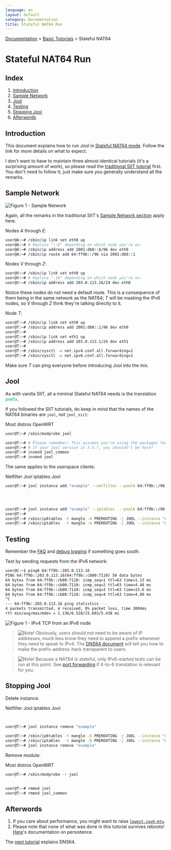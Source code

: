 ```yaml
---
language: en
layout: default
category: Documentation
title: Stateful NAT64 Run
---
```


[Documentation](documentation.html) > [Basic Tutorials](documentation.html#basic-tutorials) > Stateful NAT64

# Stateful NAT64 Run

## Index

1. [Introduction](#introduction)
2. [Sample Network](#sample-network)
3. [Jool](#jool)
4. [Testing](#testing)
5. [Stopping Jool](#stopping-jool)
6. [Afterwords](#afterwords)

## Introduction

This document explains how to run Jool in [Stateful NAT64 mode](intro-xlat.html#stateful-nat64). Follow the link for more details on what to expect.

I don't want to have to maintain three almost identical tutorials (it's a surprising amount of work), so please read the [traditional SIIT tutorial](run-vanilla.html#introduction) first. You don't need to follow it; just make sure you generally understand all the remarks.

## Sample Network

![Figure 1 - Sample Network](../images/network/stateful.svg)

Again, all the remarks in the traditional SIIT's [Sample Network section](run-vanilla.html#sample-network) apply here.

Nodes _A_ through _E_:

```bash
user@A:~# /sbin/ip link set eth0 up
user@A:~# # Replace "::8" depending on which node you're on.
user@A:~# /sbin/ip address add 2001:db8::8/96 dev eth0
user@A:~# /sbin/ip route add 64:ff9b::/96 via 2001:db8::1
```

Nodes _V_ through _Z_:

```bash
user@V:~# /sbin/ip link set eth0 up
user@V:~# # Replace ".16" depending on which node you're on.
user@V:~# /sbin/ip address add 203.0.113.16/24 dev eth0
```

Notice these nodes do not need a default route. This is a consequence of them being in the same network as the NAT64; _T_ will be masking the IPv6 nodes, so _V_ through _Z_ think they're talking directly to it.

Node _T_:

```bash
user@T:~# /sbin/ip link set eth0 up
user@T:~# /sbin/ip address add 2001:db8::1/96 dev eth0
user@T:~# 
user@T:~# /sbin/ip link set eth1 up
user@T:~# /sbin/ip address add 203.0.113.1/24 dev eth1
user@T:~# 
user@T:~# /sbin/sysctl -w net.ipv4.conf.all.forwarding=1
user@T:~# /sbin/sysctl -w net.ipv6.conf.all.forwarding=1
```

Make sure _T_ can ping everyone before introducing Jool into the mix.

## Jool

As with vanilla SIIT, all a minimal Stateful NAT64 needs is the translation <span style="color: #00aa88">prefix</span>.

If you followed the SIIT tutorials, do keep in mind that the names of the NAT64 binaries are `jool`, not `jool_siit`:

<div class="distro-menu">
	<span class="distro-selector" onclick="showDistro(this);">Most distros</span>
	<span class="distro-selector" onclick="showDistro(this);">OpenWRT</span>
</div>

<!-- Most distros -->
```bash
user@T:~# /sbin/modprobe jool
```

<!-- OpenWRT -->
```bash
user@T:~# # Please remember: This assumes you're using the packages feed.
user@T:~# # If your Jool version is 3.5.7, you shouldn't be here!
user@T:~# insmod jool_common
user@T:~# insmod jool
```

The same applies to the userspace clients:

<div class="distro-menu">
	<span class="distro-selector" onclick="showDistro(this);">Netfilter Jool</span>
	<span class="distro-selector" onclick="showDistro(this);">iptables Jool</span>
</div>

<!-- Netfilter Jool -->
```bash
user@T:~# jool instance add "example" --netfilter --pool6 64:ff9b::/96
 

 
```

<!-- iptables Jool -->
```bash
user@T:~# jool instance add "example" --iptables  --pool6 64:ff9b::/96
user@T:~#
user@T:~# /sbin/ip6tables -t mangle -A PREROUTING -j JOOL --instance "example"
user@T:~# /sbin/iptables  -t mangle -A PREROUTING -j JOOL --instance "example"
```

## Testing

Remember the [FAQ](faq.html) and [debug logging](usr-flags-global.html#logging-debug) if something goes south.

Test by sending requests from the IPv6 network:

```bash
user@C:~$ ping6 64:ff9b::203.0.113.16
PING 64:ff9b::203.0.113.16(64:ff9b::cb00:7110) 56 data bytes
64 bytes from 64:ff9b::cb00:7110: icmp_seq=1 ttl=63 time=1.13 ms
64 bytes from 64:ff9b::cb00:7110: icmp_seq=2 ttl=63 time=4.48 ms
64 bytes from 64:ff9b::cb00:7110: icmp_seq=3 ttl=63 time=15.6 ms
64 bytes from 64:ff9b::cb00:7110: icmp_seq=4 ttl=63 time=4.89 ms
^C
--- 64:ff9b::203.0.113.16 ping statistics ---
4 packets transmitted, 4 received, 0% packet loss, time 3004ms
rtt min/avg/max/mdev = 1.136/6.528/15.603/5.438 ms
```

![Figure 1 - IPv4 TCP from an IPv6 node](../images/run-stateful-firefox-4to6.png)

> ![Note!](../images/bulb.svg) Obviously, users should not need to be aware of IP addresses, much less know they need to append a prefix whenever they need to speak to IPv4. The [DNS64 document](dns64.html) will tell you how to make the prefix-address-hack transparent to users.

> ![Note!](../images/bulb.svg) Because a NAT64 is stateful, only IPv6-started tests can be run at this point. See [port forwarding](bib.html) if 4-to-6 translation is relevant for you.

## Stopping Jool

Delete instance:

<div class="distro-menu">
	<span class="distro-selector" onclick="showDistro(this);">Netfilter Jool</span>
	<span class="distro-selector" onclick="showDistro(this);">iptables Jool</span>
</div>

<!-- Netfilter Jool -->
```bash
 
 
user@T:~# jool instance remove "example"
```

<!-- iptables Jool -->
```bash
user@T:~# /sbin/ip6tables -t mangle -D PREROUTING -j JOOL --instance "example"
user@T:~# /sbin/iptables  -t mangle -D PREROUTING -j JOOL --instance "example"
user@T:~# jool instance remove "example"
```

Remove module:

<div class="distro-menu">
	<span class="distro-selector" onclick="showDistro(this);">Most distros</span>
	<span class="distro-selector" onclick="showDistro(this);">OpenWRT</span>
</div>

<!-- Most distros -->
```bash
user@T:~# /sbin/modprobe -r jool
 
```

<!-- OpenWRT -->
```bash
user@T:~# rmmod jool
user@T:~# rmmod jool_common
```

## Afterwords

1. If you care about performance, you might want to raise [`lowest-ipv6-mtu`](mtu.html).
3. Please note that none of what was done in this tutorial survives reboots! [Here](run-persistent.html)'s documentation on persistence.

The [next tutorial](dns64.html) explains DNS64.
